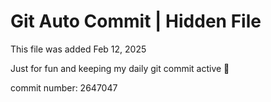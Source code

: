 # Git Auto Commit | Hidden File

This file was added Feb 12, 2025

Just for fun and keeping my daily git commit active 🤪

commit number: 2647047
